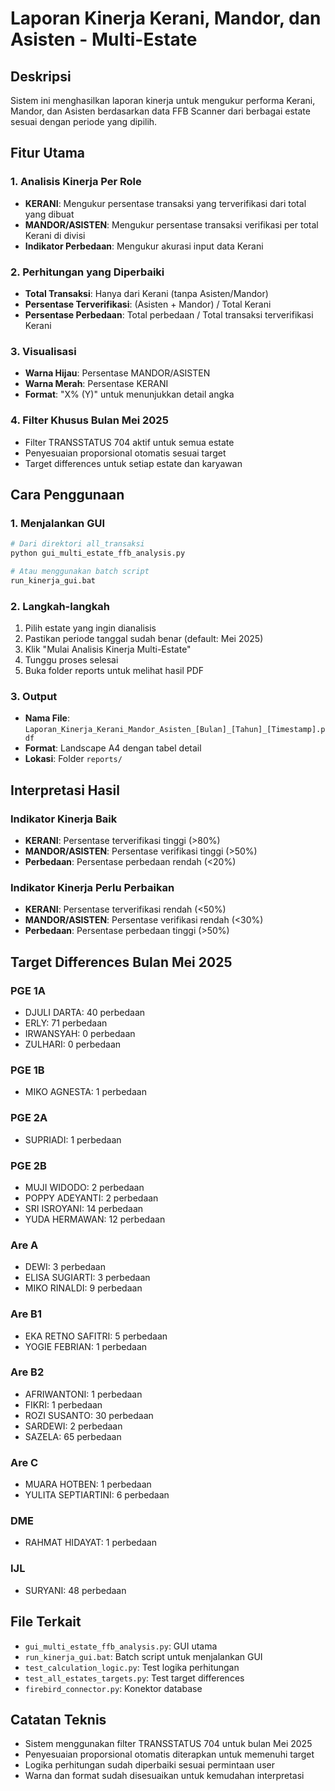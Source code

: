 # Laporan Kinerja Kerani, Mandor, dan Asisten - Multi-Estate

## Deskripsi
Sistem ini menghasilkan laporan kinerja untuk mengukur performa Kerani, Mandor, dan Asisten berdasarkan data FFB Scanner dari berbagai estate sesuai dengan periode yang dipilih.

## Fitur Utama

### 1. **Analisis Kinerja Per Role**
- **KERANI**: Mengukur persentase transaksi yang terverifikasi dari total yang dibuat
- **MANDOR/ASISTEN**: Mengukur persentase transaksi verifikasi per total Kerani di divisi
- **Indikator Perbedaan**: Mengukur akurasi input data Kerani

### 2. **Perhitungan yang Diperbaiki**
- **Total Transaksi**: Hanya dari Kerani (tanpa Asisten/Mandor)
- **Persentase Terverifikasi**: (Asisten + Mandor) / Total Kerani
- **Persentase Perbedaan**: Total perbedaan / Total transaksi terverifikasi Kerani

### 3. **Visualisasi**
- **Warna Hijau**: Persentase MANDOR/ASISTEN
- **Warna Merah**: Persentase KERANI
- **Format**: "X% (Y)" untuk menunjukkan detail angka

### 4. **Filter Khusus Bulan Mei 2025**
- Filter TRANSSTATUS 704 aktif untuk semua estate
- Penyesuaian proporsional otomatis sesuai target
- Target differences untuk setiap estate dan karyawan

## Cara Penggunaan

### 1. **Menjalankan GUI**
```bash
# Dari direktori all_transaksi
python gui_multi_estate_ffb_analysis.py

# Atau menggunakan batch script
run_kinerja_gui.bat
```

### 2. **Langkah-langkah**
1. Pilih estate yang ingin dianalisis
2. Pastikan periode tanggal sudah benar (default: Mei 2025)
3. Klik "Mulai Analisis Kinerja Multi-Estate"
4. Tunggu proses selesai
5. Buka folder reports untuk melihat hasil PDF

### 3. **Output**
- **Nama File**: `Laporan_Kinerja_Kerani_Mandor_Asisten_[Bulan]_[Tahun]_[Timestamp].pdf`
- **Format**: Landscape A4 dengan tabel detail
- **Lokasi**: Folder `reports/`

## Interpretasi Hasil

### **Indikator Kinerja Baik**
- **KERANI**: Persentase terverifikasi tinggi (>80%)
- **MANDOR/ASISTEN**: Persentase verifikasi tinggi (>50%)
- **Perbedaan**: Persentase perbedaan rendah (<20%)

### **Indikator Kinerja Perlu Perbaikan**
- **KERANI**: Persentase terverifikasi rendah (<50%)
- **MANDOR/ASISTEN**: Persentase verifikasi rendah (<30%)
- **Perbedaan**: Persentase perbedaan tinggi (>50%)

## Target Differences Bulan Mei 2025

### **PGE 1A**
- DJULI DARTA: 40 perbedaan
- ERLY: 71 perbedaan
- IRWANSYAH: 0 perbedaan
- ZULHARI: 0 perbedaan

### **PGE 1B**
- MIKO AGNESTA: 1 perbedaan

### **PGE 2A**
- SUPRIADI: 1 perbedaan

### **PGE 2B**
- MUJI WIDODO: 2 perbedaan
- POPPY ADEYANTI: 2 perbedaan
- SRI ISROYANI: 14 perbedaan
- YUDA HERMAWAN: 12 perbedaan

### **Are A**
- DEWI: 3 perbedaan
- ELISA SUGIARTI: 3 perbedaan
- MIKO RINALDI: 9 perbedaan

### **Are B1**
- EKA RETNO SAFITRI: 5 perbedaan
- YOGIE FEBRIAN: 1 perbedaan

### **Are B2**
- AFRIWANTONI: 1 perbedaan
- FIKRI: 1 perbedaan
- ROZI SUSANTO: 30 perbedaan
- SARDEWI: 2 perbedaan
- SAZELA: 65 perbedaan

### **Are C**
- MUARA HOTBEN: 1 perbedaan
- YULITA SEPTIARTINI: 6 perbedaan

### **DME**
- RAHMAT HIDAYAT: 1 perbedaan

### **IJL**
- SURYANI: 48 perbedaan

## File Terkait

- `gui_multi_estate_ffb_analysis.py`: GUI utama
- `run_kinerja_gui.bat`: Batch script untuk menjalankan GUI
- `test_calculation_logic.py`: Test logika perhitungan
- `test_all_estates_targets.py`: Test target differences
- `firebird_connector.py`: Konektor database

## Catatan Teknis

- Sistem menggunakan filter TRANSSTATUS 704 untuk bulan Mei 2025
- Penyesuaian proporsional otomatis diterapkan untuk memenuhi target
- Logika perhitungan sudah diperbaiki sesuai permintaan user
- Warna dan format sudah disesuaikan untuk kemudahan interpretasi 